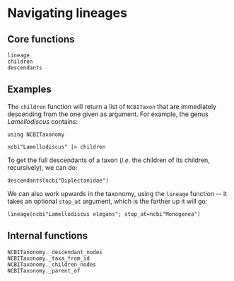 # Navigating lineages

## Core functions

```@docs
lineage
children
descendants
```

## Examples

The `children` function will return a list of `NCBITaxon` that are immediately
descending from the one given as argument. For example, the genus
*Lamellodiscus* contains:

```@example lineages
using NCBITaxonomy

ncbi"Lamellodiscus" |> children
```

To get the full descendants of a taxon (*i.e.* the children of its children, recursively), we can do:

```@example lineages
descendants(ncbi"Diplectanidae")
```

We can also work upwards in the taxonomy, using the `lineage` function -- it
takes an optional `stop_at` argument, which is the farther up it will go:

```@example lineages
lineage(ncbi"Lamellodiscus elegans"; stop_at=ncbi"Monogenea")
```

## Internal functions

```@docs
NCBITaxonomy._descendant_nodes
NCBITaxonomy._taxa_from_id
NCBITaxonomy._children_nodes
NCBITaxonomy._parent_of
```